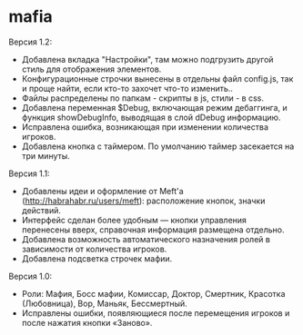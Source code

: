 mafia
=====

Версия 1.2:
* Добавлена вкладка "Настройки", там можно подгрузить другой стиль для отображения элементов.
* Конфигурационные строчки вынесены в отдельны файл config.js, так и проще найти, если кто-то захочет что-то изменить..
* Файлы распределены по папкам - скрипты в js, стили - в css.
* Добавлена переменная $Debug, включающая режим дебаггинга, и функция showDebugInfo, выводящая в слой dDebug информацию.
* Исправлена ошибка, возникающая при изменении количества игроков.
* Добавлена кнопка с таймером. По умолчанию таймер засекается на три минуты.


Версия 1.1:
* Добавлены идеи и оформление от Meft'а (http://habrahabr.ru/users/meft): расположение кнопок, значки действий.
* Интерфейс сделан более удобным — кнопки управления перенесены вверх, справочная информация размещена отдельно.
* Добавлена возможность автоматического назначения ролей в зависимости от количества игроков.
* Добавлена подсветка строчек мафии.

Версия 1.0:
* Роли: Мафия, Босс мафии, Комиссар, Доктор, Смертник, Красотка (Любовница), Вор, Маньяк, Бессмертный.
* Исправлены ошибки, появляющиеся после перемещения игроков и после нажатия кнопки «Заново».
